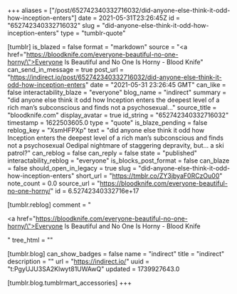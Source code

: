 +++
aliases = ["/post/652742340332716032/did-anyone-else-think-it-odd-how-inception-enters"]
date = 2021-05-31T23:26:45Z
id = "652742340332716032"
slug = "did-anyone-else-think-it-odd-how-inception-enters"
type = "tumblr-quote"

[tumblr]
is_blazed = false
format = "markdown"
source = "<a href=\"https://bloodknife.com/everyone-beautiful-no-one-horny/\">Everyone Is Beautiful and No One Is Horny - Blood Knife</a>"
can_send_in_message = true
post_url = "https://indirect.io/post/652742340332716032/did-anyone-else-think-it-odd-how-inception-enters"
date = "2021-05-31 23:26:45 GMT"
can_like = false
interactability_blaze = "everyone"
blog_name = "indirect"
summary = "did anyone else think it odd how Inception enters the deepest level of a rich man’s subconscious and finds not a psychosexual..."
source_title = "bloodknife.com"
display_avatar = true
id_string = "652742340332716032"
timestamp = 1622503605.0
type = "quote"
is_blaze_pending = false
reblog_key = "XsmHFPXp"
text = "did anyone else think it odd how Inception enters the deepest level of a rich man’s subconscious and finds not a psychosexual Oedipal nightmare of staggering depravity, but… a ski patrol?"
can_reblog = false
can_reply = false
state = "published"
interactability_reblog = "everyone"
is_blocks_post_format = false
can_blaze = false
should_open_in_legacy = true
slug = "did-anyone-else-think-it-odd-how-inception-enters"
short_url = "https://tmblr.co/ZY3jbyaF0RCzOu00"
note_count = 0.0
source_url = "https://bloodknife.com/everyone-beautiful-no-one-horny/"
id = 6.52742340332716e+17

[tumblr.reblog]
comment = "<p><a href=\"https://bloodknife.com/everyone-beautiful-no-one-horny/\">Everyone Is Beautiful and No One Is Horny - Blood Knife</a></p>"
tree_html = ""

[tumblr.blog]
can_show_badges = false
name = "indirect"
title = "indirect"
description = ""
url = "https://indirect.io/"
uuid = "t:PgyUJU3SA2Klwyt81UWAwQ"
updated = 1739927643.0

[tumblr.blog.tumblrmart_accessories]
+++

